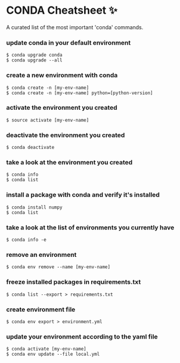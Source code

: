 # CONDA Cheatsheet ✨
A curated list of the most important 'conda' commands.

### update conda in your default environment 
```
$ conda upgrade conda
$ conda upgrade --all
```

### create a new environment with conda
```
$ conda create -n [my-env-name]
$ conda create -n [my-env-name] python=[python-version]
```

### activate the environment you created
```
$ source activate [my-env-name]
```

### deactivate the environment you created
```
$ conda deactivate
```

### take a look at the environment you created
```
$ conda info
$ conda list
```

### install a package with conda and verify it's installed
```
$ conda install numpy
$ conda list
```

### take a look at the list of environments you currently have
```
$ conda info -e
```

### remove an environment
```
$ conda env remove --name [my-env-name]
```

### freeze installed packages in requirements.txt
```
$ conda list --export > requirements.txt 
```

### create environment file 
```
$ conda env export > environment.yml
```

### update your environment according to the yaml file
```
$ conda activate [my-env-name]
$ conda env update --file local.yml
```
